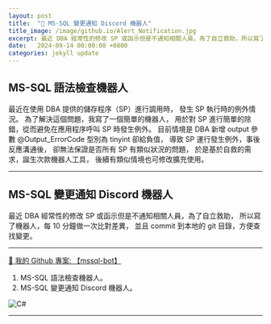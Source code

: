 ```yaml
---
layout: post
title:  "🔗 MS-SQL 變更通知 Discord 機器人"
title_image: /image/github.io/Alert_Notification.jpg
excerpt: 最近 DBA 經常性的修改 SP 或函示但是不通知相關人員，為了自立救助，所以寫了機器人，每 10 分鐘做一次比對差異，並且 commit 到本地的 git 目錄，方便查找變更。
date:   2024-09-14 00:00:00 +0800
categories: jekyll update
---
```


## MS-SQL 語法檢查機器人
最近在使用 DBA 提供的儲存程序（SP）進行調用時，
發生 SP 執行時的例外情況。
為了解決這個問題，我寫了一個簡單的機器人，
用於對 SP 進行簡單的除錯，從而避免在應用程序呼叫 SP 時發生例外。
目前情境是 DBA 新增 output 參數 @Output_ErrorCode 型別為 tinyint 卻給負值，
導致 SP 運行發生例外，事後反應溝通後，
卻無法保證是否所有 SP 有類似狀況的問題，
於是基於自救的需求，誕生次款機器人工具，
後續有類似情境也可修改擴充使用。

---

## MS-SQL 變更通知 Discord 機器人
最近 DBA 經常性的修改 SP 或函示但是不通知相關人員，為了自立救助，
所以寫了機器人，每 10 分鐘做一次比對差異，
並且 commit 到本地的 git 目錄，方便查找變更。

---

[🔗 我的 Github 專案: 【mssql-bot】](https://github.com/chiisen/mssql-bot)  
1. MS-SQL 語法檢查機器人。  
2. MS-SQL 變更通知 Discord 機器人。  
<!-- Icon 圖片網址可以參考: https://github.com/Ileriayo/markdown-badges -->
![C#](https://img.shields.io/badge/c%23-%23239120.svg?style=for-the-badge&logo=csharp&logoColor=white)

---
